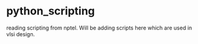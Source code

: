 # python_scripting

reading scripting from nptel. Will be adding scripts here which are used in vlsi design.
